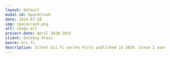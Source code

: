 ```yaml
---
layout: default
modal-id: SpaceCrash
date: 2014-07-18
img: spacecrash.png
alt: image-alt
project-date: April 2020-2023
client: Eniekey Press
Genre: Sci fi
description: Silent Sci fi series First published in 2019. Issue 1 used inktober prompts to determine the story 5 issues, Each 40 pages A5
---
```

